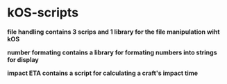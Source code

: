# kOS-scripts

**file handling contains 3 scrips and 1 library for the file manipulation wiht kOS**

**number formating contains a library for formating numbers into strings for display**

**impact ETA contains a script for calculating a craft's impact time**